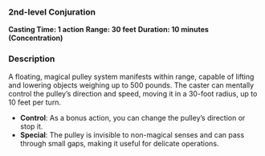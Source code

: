 ### 2nd-level Conjuration
**Casting Time: 1 action**
**Range: 30 feet**
**Duration: 10 minutes (Concentration)**
### Description
A floating, magical pulley system manifests within range, capable of lifting and lowering objects weighing up to 500 pounds. The caster can mentally control the pulley’s direction and speed, moving it in a 30-foot radius, up to 10 feet per turn.
- **Control**: As a bonus action, you can change the pulley’s direction or stop it.
- **Special**: The pulley is invisible to non-magical senses and can pass through small gaps, making it useful for delicate operations.